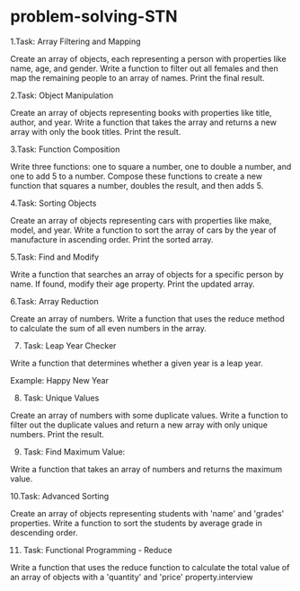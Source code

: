# problem-solving-STN




1.Task: Array Filtering and Mapping

Create an array of objects, each representing a person with properties like name, age, and gender. Write a function to filter out all females and then map the remaining people to an array of names. Print the final result.

2.Task: Object Manipulation

Create an array of objects representing books with properties like title, author, and year. Write a function that takes the array and returns a new array with only the book titles. Print the result.

3.Task: Function Composition

Write three functions: one to square a number, one to double a number, and one to add 5 to a number. Compose these functions to create a new function that squares a number, doubles the result, and then adds 5.

4.Task: Sorting Objects

Create an array of objects representing cars with properties like make, model, and year. Write a function to sort the array of cars by the year of manufacture in ascending order. Print the sorted array.

5.Task: Find and Modify

Write a function that searches an array of objects for a specific person by name. If found, modify their age property. Print the updated array.

6.Task: Array Reduction

Create an array of numbers. Write a function that uses the reduce method to calculate the sum of all even numbers in the array.

7.  Task: Leap Year Checker

Write a function that determines whether a given year is a leap year.

Example: Happy New Year



8. Task: Unique Values

Create an array of numbers with some duplicate values. Write a function to filter out the duplicate values and return a new array with only unique numbers. Print the result.

09. Task: Find Maximum Value:

Write a function that takes an array of numbers and returns the maximum value.





10.Task: Advanced Sorting

Create an array of objects representing students with 'name' and 'grades' properties. Write a function to sort the students by average grade in descending order.

11. Task: Functional Programming - Reduce

Write a function that uses the reduce function to calculate the total value of an array of objects with a 'quantity' and 'price' property.interview